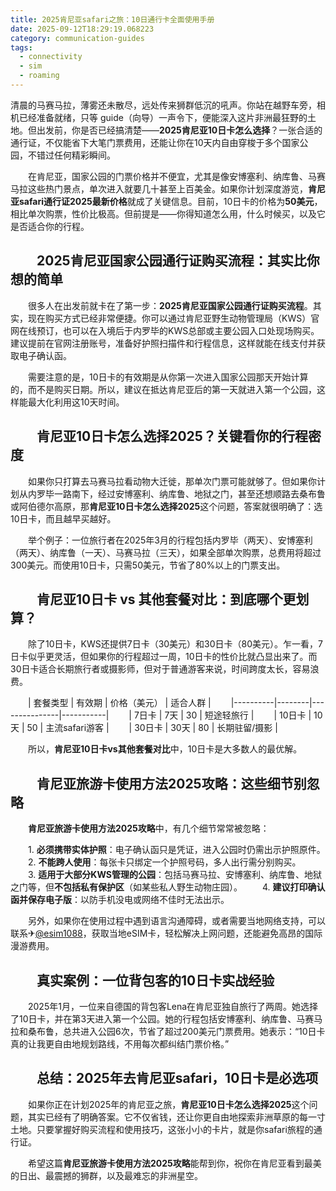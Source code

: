 ```yaml
---
title: 2025肯尼亚safari之旅：10日通行卡全面使用手册
date: 2025-09-12T18:29:19.068223
category: communication-guides
tags:
  - connectivity
  - sim
  - roaming
---
```


清晨的马赛马拉，薄雾还未散尽，远处传来狮群低沉的吼声。你站在越野车旁，相机已经准备就绪，只等 guide（向导）一声令下，便能深入这片非洲最狂野的土地。但出发前，你是否已经搞清楚——**2025肯尼亚10日卡怎么选择**？一张合适的通行证，不仅能省下大笔门票费用，还能让你在10天内自由穿梭于多个国家公园，不错过任何精彩瞬间。

　　在肯尼亚，国家公园的门票价格并不便宜，尤其是像安博塞利、纳库鲁、马赛马拉这些热门景点，单次进入就要几十甚至上百美金。如果你计划深度游览，**肯尼亚safari通行证2025最新价格**就成了关键信息。目前，10日卡的价格为**50美元**，相比单次购票，性价比极高。但前提是——你得知道怎么用，什么时候买，以及它是否适合你的行程。

## 　　2025肯尼亚国家公园通行证购买流程：其实比你想的简单

　　很多人在出发前就卡在了第一步：**2025肯尼亚国家公园通行证购买流程**。其实，现在购买方式已经非常便捷。你可以通过肯尼亚野生动物管理局（KWS）官网在线预订，也可以在入境后于内罗毕的KWS总部或主要公园入口处现场购买。建议提前在官网注册账号，准备好护照扫描件和行程信息，这样就能在线支付并获取电子确认函。

　　需要注意的是，10日卡的有效期是从你第一次进入国家公园那天开始计算的，而不是购买日期。所以，建议在抵达肯尼亚后的第一天就进入第一个公园，这样能最大化利用这10天时间。

## 　　肯尼亚10日卡怎么选择2025？关键看你的行程密度

　　如果你只打算去马赛马拉看动物大迁徙，那单次门票可能就够了。但如果你计划从内罗毕一路南下，经过安博塞利、纳库鲁、地狱之门，甚至还想顺路去桑布鲁或阿伯德尔高原，那**肯尼亚10日卡怎么选择2025**这个问题，答案就很明确了：选10日卡，而且越早买越好。

　　举个例子：一位旅行者在2025年3月的行程包括内罗毕（两天）、安博塞利（两天）、纳库鲁（一天）、马赛马拉（三天），如果全部单次购票，总费用将超过300美元。而使用10日卡，只需50美元，节省了80%以上的门票支出。

## 　　肯尼亚10日卡 vs 其他套餐对比：到底哪个更划算？

　　除了10日卡，KWS还提供7日卡（30美元）和30日卡（80美元）。乍一看，7日卡似乎更灵活，但如果你的行程超过一周，10日卡的性价比就凸显出来了。而30日卡适合长期旅行者或摄影师，但对于普通游客来说，时间跨度太长，容易浪费。

　　| 套餐类型 | 有效期 | 价格（美元） | 适合人群 |
　　|----------|--------|---------------|-----------|
　　| 7日卡    | 7天    | 30            | 短途轻旅行 |
　　| 10日卡   | 10天   | 50            | 主流safari游客 |
　　| 30日卡   | 30天   | 80            | 长期驻留/摄影 |

　　所以，**肯尼亚10日卡vs其他套餐对比**中，10日卡是大多数人的最优解。

## 　　肯尼亚旅游卡使用方法2025攻略：这些细节别忽略

　　**肯尼亚旅游卡使用方法2025攻略**中，有几个细节常常被忽略：

　　1. **必须携带实体护照**：电子确认函只是凭证，进入公园时仍需出示护照原件。
　　2. **不能跨人使用**：每张卡只绑定一个护照号码，多人出行需分别购买。
　　3. **适用于大部分KWS管理的公园**：包括马赛马拉、安博塞利、纳库鲁、地狱之门等，但**不包括私有保护区**（如某些私人野生动物庄园）。
　　4. **建议打印确认函并保存电子版**：以防手机没电或网络不佳时无法出示。

　　另外，如果你在使用过程中遇到语言沟通障碍，或者需要当地网络支持，可以联系✈[@esim1088](https://t.me/s/esim1088)，获取当地eSIM卡，轻松解决上网问题，还能避免高昂的国际漫游费用。

## 　　真实案例：一位背包客的10日卡实战经验

　　2025年1月，一位来自德国的背包客Lena在肯尼亚独自旅行了两周。她选择了10日卡，并在第3天进入第一个公园。她的行程包括安博塞利、纳库鲁、马赛马拉和桑布鲁，总共进入公园6次，节省了超过200美元门票费用。她表示：“10日卡真的让我更自由地规划路线，不用每次都纠结门票价格。”

## 　　总结：2025年去肯尼亚safari，10日卡是必选项

　　如果你正在计划2025年的肯尼亚之旅，**肯尼亚10日卡怎么选择2025**这个问题，其实已经有了明确答案。它不仅省钱，还让你更自由地探索非洲草原的每一寸土地。只要掌握好购买流程和使用技巧，这张小小的卡片，就是你safari旅程的通行证。

　　希望这篇**肯尼亚旅游卡使用方法2025攻略**能帮到你，祝你在肯尼亚看到最美的日出、最震撼的狮群，以及最难忘的非洲星空。